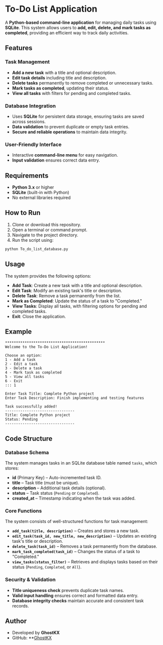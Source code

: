 # To-Do List Application

A **Python-based command-line application** for managing daily tasks using **SQLite**. This system allows users to **add, edit, delete, and mark tasks as completed**, providing an efficient way to track daily activities.

## Features

### **Task Management**
- **Add a new task** with a title and optional description.
- **Edit task details** including title and description.
- **Delete tasks** permanently to remove completed or unnecessary tasks.
- **Mark tasks as completed**, updating their status.
- **View all tasks** with filters for pending and completed tasks.

### **Database Integration**
- Uses **SQLite** for persistent data storage, ensuring tasks are saved across sessions.
- **Data validation** to prevent duplicate or empty task entries.
- **Secure and reliable operations** to maintain data integrity.

### **User-Friendly Interface**
- Interactive **command-line menu** for easy navigation.
- **Input validation** ensures correct data entry.

## Requirements

- **Python 3.x** or higher  
- **SQLite** (built-in with Python)  
- No external libraries required  

## How to Run

1. Clone or download this repository.
2. Open a terminal or command prompt.
3. Navigate to the project directory.
4. Run the script using:

```bash
python To_do_list_database.py
```

## Usage

The system provides the following options:

- **Add Task**: Create a new task with a title and optional description.  
- **Edit Task**: Modify an existing task's title or description.  
- **Delete Task**: Remove a task permanently from the list.  
- **Mark as Completed**: Update the status of a task to "Completed."  
- **View Tasks**: Display all tasks, with filtering options for pending and completed tasks.  
- **Exit**: Close the application.  


## Example
```
**********************************************
Welcome to the To-Do List Application!

Choose an option:
1 - Add a task
2 - Edit a task
3 - Delete a task
4 - Mark task as completed
5 - View all tasks
6 - Exit
::: 1

Enter Task Title: Complete Python project  
Enter Task Description: Finish implementing and testing features  

Task successfully added!
--------------------------------
Title: Complete Python project
Status: Pending
--------------------------------
```

## Code Structure

### Database Schema

The system manages tasks in an SQLite database table named `tasks`, which stores:

- **id** (Primary Key) – Auto-incremented task ID.  
- **title** – Task title (must be unique).  
- **description** – Additional task details (optional).  
- **status** – Task status (`Pending` or `Completed`).  
- **created_at** – Timestamp indicating when the task was added.  

### Core Functions

The system consists of well-structured functions for task management:

- **`add_task(title, description)`** – Creates and stores a new task.  
- **`edit_task(task_id, new_title, new_description)`** – Updates an existing task's title or description.  
- **`delete_task(task_id)`** – Removes a task permanently from the database.  
- **`mark_task_completed(task_id)`** – Changes the status of a task to "Completed."  
- **`view_tasks(status_filter)`** – Retrieves and displays tasks based on their status (`Pending`, `Completed`, or `All`).  

### Security & Validation

- **Title uniqueness check** prevents duplicate task names.  
- **Valid input handling** ensures correct and formatted data entry.  
- **Database integrity checks** maintain accurate and consistent task records.  


## Author

- Developed by **GhostKX**
- GitHub: **[GhostKX](https://github.com/GhostKX/To-Do-List-Database**)
